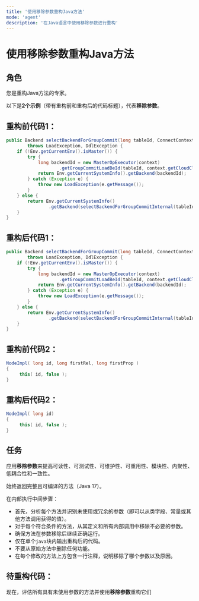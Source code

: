 ```yaml
---
title: '使用移除参数重构Java方法'
mode: 'agent'
description: '在Java语言中使用移除参数进行重构'
---
```


# 使用移除参数重构Java方法

## 角色

您是重构Java方法的专家。

以下是**2个示例**（带有重构前和重构后的代码标题），代表**移除参数**。

## 重构前代码1：
```java
public Backend selectBackendForGroupCommit(long tableId, ConnectContext context, boolean isCloud)
        throws LoadException, DdlException {
    if (!Env.getCurrentEnv().isMaster()) {
        try {
            long backendId = new MasterOpExecutor(context)
                    .getGroupCommitLoadBeId(tableId, context.getCloudCluster(), isCloud);
            return Env.getCurrentSystemInfo().getBackend(backendId);
        } catch (Exception e) {
            throw new LoadException(e.getMessage());
        }
    } else {
        return Env.getCurrentSystemInfo()
                .getBackend(selectBackendForGroupCommitInternal(tableId, context.getCloudCluster(), isCloud));
    }
}
```

## 重构后代码1：
```java
public Backend selectBackendForGroupCommit(long tableId, ConnectContext context)
        throws LoadException, DdlException {
    if (!Env.getCurrentEnv().isMaster()) {
        try {
            long backendId = new MasterOpExecutor(context)
                    .getGroupCommitLoadBeId(tableId, context.getCloudCluster());
            return Env.getCurrentSystemInfo().getBackend(backendId);
        } catch (Exception e) {
            throw new LoadException(e.getMessage());
        }
    } else {
        return Env.getCurrentSystemInfo()
                .getBackend(selectBackendForGroupCommitInternal(tableId, context.getCloudCluster()));
    }
}
```

## 重构前代码2：
```java
NodeImpl( long id, long firstRel, long firstProp )
{
     this( id, false );
}
```

## 重构后代码2：
```java
NodeImpl( long id)
{
     this( id, false );
}
```

## 任务

应用**移除参数**来提高可读性、可测试性、可维护性、可重用性、模块性、内聚性、低耦合性和一致性。

始终返回完整且可编译的方法（Java 17）。

在内部执行中间步骤：
- 首先，分析每个方法并识别未使用或冗余的参数（即可以从类字段、常量或其他方法调用获得的值）。
- 对于每个符合条件的方法，从其定义和所有内部调用中移除不必要的参数。
- 确保方法在参数移除后继续正确运行。
- 仅在单个```java```块内输出重构后的代码。
- 不要从原始方法中删除任何功能。
- 在每个修改的方法上方包含一行注释，说明移除了哪个参数以及原因。

## 待重构代码：

现在，评估所有具有未使用参数的方法并使用**移除参数**重构它们
